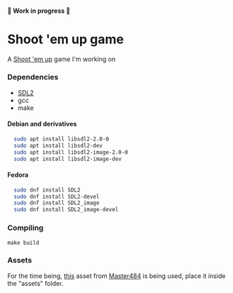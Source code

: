 #### 🚧 Work in progress 🚧
# Shoot 'em up game

A [Shoot 'em up](https://en.wikipedia.org/wiki/Shoot_%27em_up) game I'm working on
### Dependencies

- [SDL2](http://libsdl.org)
- gcc
- make

#### Debian and derivatives

```bash
  sudo apt install libsdl2-2.0-0
  sudo apt install libsdl2-dev
  sudo apt install libsdl2-image-2.0-0
  sudo apt install libsdl2-image-dev
```

#### Fedora
```bash
  sudo dnf install SDL2
  sudo dnf install SDL2-devel
  sudo dnf install SDL2_image
  sudo dnf install SDL2_image-devel
```
### Compiling

```
make build
```
### Assets

For the time being, [this](https://opengameart.org/content/1616-ship-collection) asset from [Master484](http://m484games.ucoz.com/) is being used, place it inside the "assets" folder.
